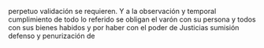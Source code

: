 perpetuo validación se requieren. Y a la observación y temporal cumplimiento de todo lo referido se obligan el varón con su persona y todos con sus bienes habidos y por haber con el poder de Justicias sumisión defenso y penurización de